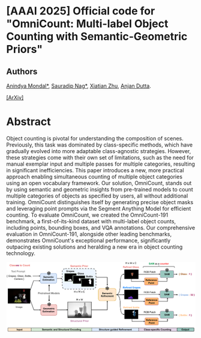 # [AAAI 2025] Official code for "OmniCount: Multi-label Object Counting with Semantic-Geometric Priors"

## Authors
[Anindya Mondal*](https://scholar.google.com/citations?user=qjQmNJMAAAAJ&hl=en), [Sauradip Nag*](https://sauradip.github.io/), [Xiatian Zhu](https://surrey-uplab.github.io/), [Anjan Dutta](https://sites.google.com/site/2adutta/).


[[ArXiv]](https://arxiv.org/abs/2403.05435)
# Abstract

Object counting is pivotal for understanding the composition of scenes. Previously, this task was dominated by class-specific methods, which have gradually evolved into more adaptable class-agnostic strategies. However, these strategies come with their own set of limitations, such as the need for manual exemplar input and multiple passes for multiple categories, resulting in significant inefficiencies. This paper introduces a new, more practical approach enabling simultaneous counting of multiple object categories using an open vocabulary framework. Our solution, OmniCount, stands out by using semantic and geometric insights from pre-trained models to count multiple categories of objects as specified by users, all without additional training. OmniCount distinguishes itself by generating precise object masks and leveraging point prompts via the Segment Anything Model for efficient counting. To evaluate OmniCount, we created the OmniCount-191 benchmark, a first-of-its-kind dataset with multi-label object counts, including points, bounding boxes, and VQA annotations. Our comprehensive evaluation in OmniCount-191, alongside other leading benchmarks, demonstrates OmniCount's exceptional performance, significantly outpacing existing solutions and heralding a new era in object counting technology.


![image](https://github.com/mondalanindya/OmniCount/blob/main/assets/figs/pipeline_v2.png)




